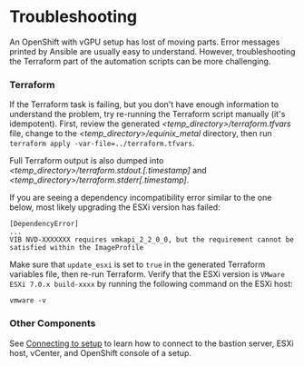 # Troubleshooting

An OpenShift with vGPU setup has lost of moving parts. Error messages printed by Ansible are usually  easy to understand. However, troubleshooting the Terraform part of the automation scripts can be more challenging.

### Terraform

If the Terraform task is failing, but you don't have enough information to understand the problem, try re-running the Terraform script manually (it's idempotent).
First, review the generated _&lt;temp_directory&gt;/terraform.tfvars_ file, change to the _&lt;temp_directory&gt;/equinix\_metal_ directory, then run `terraform apply -var-file=../terraform.tfvars`.

Full Terraform output is also dumped into _&lt;temp_directory&gt;/terraform.stdout.[.timestamp]_ and _&lt;temp_directory&gt;/terraform.stderr[.timestamp]_.

If you are seeing a dependency incompatibility error similar to the one below, most likely upgrading the ESXi version has failed:

```
[DependencyError]
...
VIB NVD-XXXXXXX requires vmkapi_2_2_0_0, but the requirement cannot be satisfied within the ImageProfile
```

Make sure that `update_esxi` is set to `true` in the generated Terraform variables file, then re-run Terraform. Verify that the ESXi version is `VMware ESXi 7.0.x build-xxxx` by running the following command on the ESXi host:

```
vmware -v
```

### Other Components

See [Connecting to setup](connecting.md) to learn how to connect to the bastion server, ESXi host, vCenter, and OpenShift console of a setup.